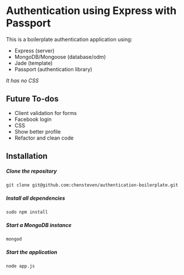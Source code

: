 # Authentication using Express with Passport

This is a boilerplate  authentication application using:

- Express (server)
- MongoDB/Mongoose (database/odm)
- Jade (template)
- Passport (authentication library)

*It has no CSS*

## Future To-dos
- Client validation for forms
- Facebook login
- CSS
- Show better profile
- Refactor and clean code

## Installation

##### Clone the repository
    git clone git@github.com:chensteven/authentication-boilerplate.git
##### Install all dependencies
    sudo npm install
##### Start a MongoDB instance
    mongod
##### Start the application
    node app.js

